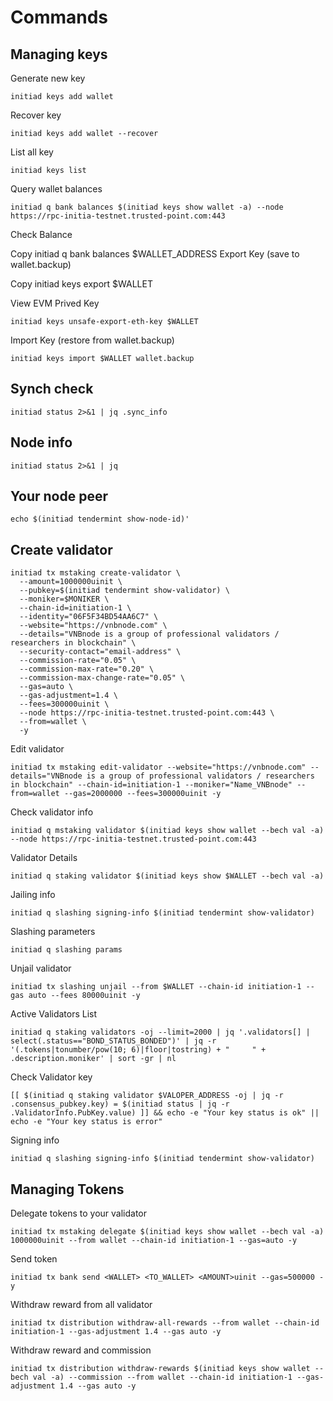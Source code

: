 # Commands

## Managing keys
Generate new key
```
initiad keys add wallet
```
Recover key
```
initiad keys add wallet --recover
```
List all key
```
initiad keys list
```
Query wallet balances
```
initiad q bank balances $(initiad keys show wallet -a) --node https://rpc-initia-testnet.trusted-point.com:443
```
Check Balance

Copy
initiad q bank balances $WALLET_ADDRESS 
Export Key (save to wallet.backup)

Copy
initiad keys export $WALLET

View EVM Prived Key

```
initiad keys unsafe-export-eth-key $WALLET
```
Import Key (restore from wallet.backup)

```
initiad keys import $WALLET wallet.backup
```
## Synch check
```
initiad status 2>&1 | jq .sync_info
```
## Node info

```
initiad status 2>&1 | jq
```
## Your node peer

```
echo $(initiad tendermint show-node-id)'
```
## Create validator
```
initiad tx mstaking create-validator \
  --amount=1000000uinit \
  --pubkey=$(initiad tendermint show-validator) \
  --moniker=$MONIKER \
  --chain-id=initiation-1 \
  --identity="06F5F34BD54AA6C7" \
  --website="https://vnbnode.com" \
  --details="VNBnode is a group of professional validators / researchers in blockchain" \
  --security-contact="email-address" \
  --commission-rate="0.05" \
  --commission-max-rate="0.20" \
  --commission-max-change-rate="0.05" \
  --gas=auto \
  --gas-adjustment=1.4 \
  --fees=300000uinit \
  --node https://rpc-initia-testnet.trusted-point.com:443 \
  --from=wallet \
  -y
```

Edit validator
```
initiad tx mstaking edit-validator --website="https://vnbnode.com" --details="VNBnode is a group of professional validators / researchers in blockchain" --chain-id=initiation-1 --moniker="Name_VNBnode" --from=wallet --gas=2000000 --fees=300000uinit -y
```
Check validator info
```
initiad q mstaking validator $(initiad keys show wallet --bech val -a) --node https://rpc-initia-testnet.trusted-point.com:443
```
Validator Details

```
initiad q staking validator $(initiad keys show $WALLET --bech val -a)
```
Jailing info

```
initiad q slashing signing-info $(initiad tendermint show-validator)
```
Slashing parameters

```
initiad q slashing params
```
Unjail validator

```
initiad tx slashing unjail --from $WALLET --chain-id initiation-1 --gas auto --fees 80000uinit -y
```
Active Validators List

```
initiad q staking validators -oj --limit=2000 | jq '.validators[] | select(.status=="BOND_STATUS_BONDED")' | jq -r '(.tokens|tonumber/pow(10; 6)|floor|tostring) + " 	 " + .description.moniker' | sort -gr | nl
```
Check Validator key

```
[[ $(initiad q staking validator $VALOPER_ADDRESS -oj | jq -r .consensus_pubkey.key) = $(initiad status | jq -r .ValidatorInfo.PubKey.value) ]] && echo -e "Your key status is ok" || echo -e "Your key status is error"
```
Signing info

```
initiad q slashing signing-info $(initiad tendermint show-validator) 
```

## Managing Tokens
Delegate tokens to your validator
```
initiad tx mstaking delegate $(initiad keys show wallet --bech val -a)  1000000uinit --from wallet --chain-id initiation-1 --gas=auto -y
```
Send token
```
initiad tx bank send <WALLET> <TO_WALLET> <AMOUNT>uinit --gas=500000 -y
```
Withdraw reward from all validator
```
initiad tx distribution withdraw-all-rewards --from wallet --chain-id initiation-1 --gas-adjustment 1.4 --gas auto -y
```
Withdraw reward and commission
```
initiad tx distribution withdraw-rewards $(initiad keys show wallet --bech val -a) --commission --from wallet --chain-id initiation-1 --gas-adjustment 1.4 --gas auto -y
```


